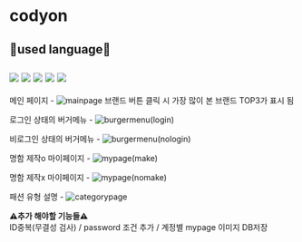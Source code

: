# codyon
<h2>💬used language💬
<br>
<br>
<img src="https://img.shields.io/badge/PHP-777BB4?style=for-the-badge&logo=php&logoColor=white">
<img src="https://img.shields.io/badge/JavaScript-F7DF1E?style=for-the-badge&logo=javascript&logoColor=white">
<img src="https://img.shields.io/badge/CSS3-1572B6?style=for-the-badge&logo=CSS3&logoColor=white">
<img src="https://img.shields.io/badge/HTML5-E34F26?style=for-the-badge&logo=HTML5&logoColor=white">
<img src="https://img.shields.io/badge/MYSQL-4479A1?style=for-the-badge&logo=MYSQL&logoColor=white">
</h2>

메인 페이지 -
![mainpage](https://user-images.githubusercontent.com/114225559/191999002-2243c23a-75f0-4146-9e2a-4d74e6a76581.png)
 브랜드 버튼 클릭 시 가장 많이 본 브랜드 TOP3가 표시 됨

로그인 상태의 버거메뉴 -
![burgermenu(login)](https://user-images.githubusercontent.com/114225559/191998980-c2c17bd3-1b20-436f-ba8c-2c078ef3c4b7.png)


비로그인 상태의 버거메뉴 -
![burgermenu(nologin)](https://user-images.githubusercontent.com/114225559/191999128-04a13e3c-a0e7-43bc-93a3-54cc1f02bbb8.png)


명함 제작o 마이페이지 - 
![mypage(make)](https://user-images.githubusercontent.com/114225559/191999267-abd135d7-6935-4780-934b-a262fc3481bb.png)


명함 제작x 마이페이지 -
![mypage(nomake)](https://user-images.githubusercontent.com/114225559/191999351-d913cd51-23c9-4ed0-8a3c-68fd45aa0eec.png)


패션 유형 설명 -
![categorypage](https://user-images.githubusercontent.com/114225559/191999416-ca952824-1e55-43e4-ab17-1b0ad87a2577.png)


<b>⚠️추가 해야할 기능들⚠️</b>
<br>ID중복(무결성 검사) / password 조건 추가 / 계정별 mypage 이미지 DB저장
